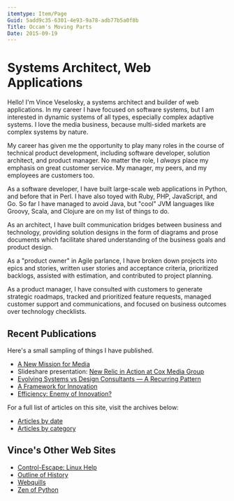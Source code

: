 ```yaml
---
itemtype: Item/Page
Guid: 5add9c35-6301-4e93-9a78-adb77b5a0f8b
Title: Occam's Moving Parts
Date: 2015-09-19
---
```


Systems Architect, Web Applications
===================================

Hello! I'm Vince Veselosky, a systems architect and builder of web
applications. In my career I have focused on software systems, but I am
interested in dynamic systems of all types, especially complex adaptive
systems. I love the media business, because multi-sided markets are
complex systems by nature.

My career has given me the opportunity to play many roles in the course
of technical product development, including software developer, solution
architect, and product manager. No matter the role, I *always* place my
emphasis on great customer service. My manager, my peers, and my
employees are customers too.

As a software developer, I have built large-scale web applications in
Python, and before that in Perl. I have also toyed with Ruby, PHP,
JavaScript, and Go. So far I have managed to avoid Java, but "cool" JVM
languages like Groovy, Scala, and Clojure are on my list of things to
do.

As an architect, I have built communication bridges between business and
technology, providing solution designs in the form of diagrams and prose
documents which facilitate shared understanding of the business goals
and product design.

As a "product owner" in Agile parlance, I have broken down projects into
epics and stories, written user stories and acceptance criteria,
prioritized backlogs, assisted with estimation, and contributed to
project planning.

As a product manager, I have consulted with customers to generate
strategic roadmaps, tracked and prioritized feature requests, managed
customer support and communications, and focused on business outcomes
over technology checklists.

Recent Publications
-------------------

Here's a small sampling of things I have published.

-   [A New Mission for Media](/media/a-new-mission-for-media.html)
-   Slideshare presentation: [New Relic in Action at Cox Media
    Group](http://www.slideshare.net/veselosky/new-relic-in-action-at-cox-media-group)
-   [Evolving Systems vs Design Consultants — A Recurring Pattern](/technology/evolving-systems-vs-design-consultants.html)
-   [A Framework for Innovation](/business/a-framework-for-innovation.html)
-   [Efficiency: Enemy of Innovation?](/business/efficiency-enemy-of-innovation.html)

For a full list of articles on this site, visit the archives below:

-   [Articles by date](/archive.html)
-   [Articles by category](/categories.html)

Vince's Other Web Sites
-----------------------

-   [Control-Escape: Linux Help](http://www.control-escape.com)
-   [Outline of History](http://outline-of-history.mindvessel.net)
-   [Webquills](http://www.webquills.net)
-   [Zen of Python](http://zen-of-python.mindvessel.net)

